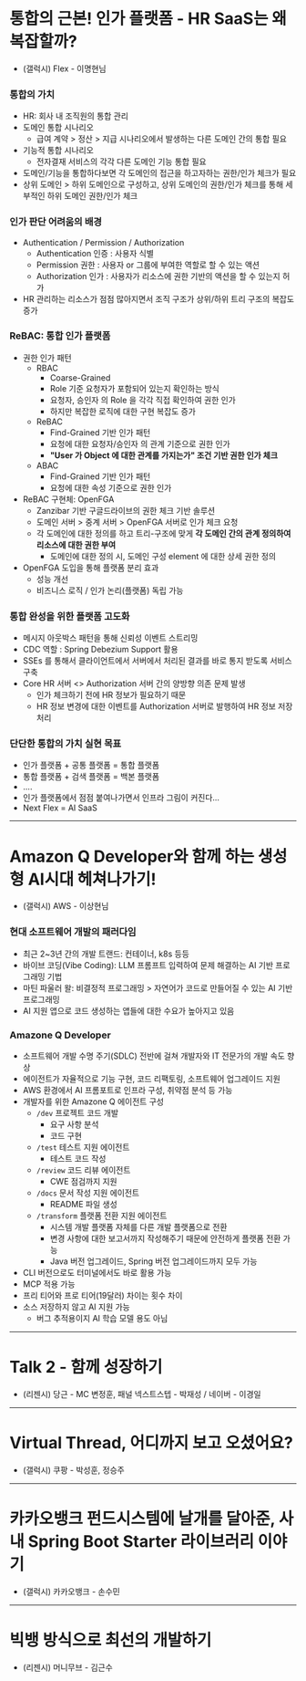 
# 통합의 근본! 인가 플랫폼 - HR SaaS는 왜 복잡할까?
- (갤럭시) Flex - 이명현님

### 통합의 가치
- HR: 회사 내 조직원의 통합 관리
- 도메인 통합 시나리오
	- 급여 계약 > 정산 > 지급 시나리오에서 발생하는 다른 도메인 간의 통합 필요
- 기능적 통합 시나리오
	- 전자결재 서비스의 각각 다른 도메인 기능 통합 필요
- 도메인/기능을 통합하다보면 각 도메인의 접근을 하고자하는 권한/인가 체크가 필요
- 상위 도메인 > 하위 도메인으로 구성하고, 상위 도메인의 권한/인가 체크를 통해 세부적인 하위 도메인 권한/인가 체크

### 인가 판단 어려움의 배경
- Authentication / Permission / Authorization
	- Authentication 인증 : 사용자 식별
	- Permission 권한 : 사용자 or 그룹에 부여한 역할로 할 수 있는 액션
	- Authorization 인가 : 사용자가 리소스에 권한 기반의 액션을 할 수 있는지 허가
- HR 관리하는 리소스가 점점 많아지면서 조직 구조가 상위/하위 트리 구조의 복잡도 증가

### ReBAC: 통합 인가 플랫폼
- 권한 인가 패턴
	- RBAC
		- Coarse-Grained
		- Role 기준 요청자가 포함되어 있는지 확인하는 방식
		- 요청자, 승인자 의 Role 을 각각 직접 확인하여 권한 인가
		- 하지만 복잡한 로직에 대한 구현 복잡도 증가
	- ReBAC
		- Find-Grained 기반 인가 패턴
		- 요청에 대한 요청자/승인자 의 관계 기준으로 권한 인가
		- **"User 가 Object 에 대한 관계를 가지는가" 조건 기반 권한 인가 체크**
	- ABAC
		- Find-Grained 기반 인가 패턴
		- 요청에 대한 속성 기준으로 권한 인가
- ReBAC 구현체: OpenFGA
	- Zanzibar 기반 구글드라이브의 권한 체크 기반 솔루션
	- 도메인 서버 > 중계 서버 > OpenFGA 서버로 인가 체크 요청
	- 각 도메인에 대한 정의를 하고 트리-구조에 맞게 **각 도메인 간의 관계 정의하여 리소스에 대한 권한 부여**
		- 도메인에 대한 정의 시, 도메인 구성 element 에 대한 상세 권한 정의
- OpenFGA 도입을 통해 플랫폼 분리 효과
	- 성능 개선
	- 비즈니스 로직 / 인가 논리(플랫폼) 독립 가능

### 통합 완성을 위한 플랫폼 고도화
- 메시지 아웃박스 패턴을 통해 신뢰성 이벤트 스트리밍 
- CDC 역할 : Spring Debezium Support 활용
- SSEs 를 통해서 클라이언트에서 서버에서 처리된 결과를 바로 통지 받도록 서비스 구축
- Core HR 서버 <> Authorization 서버 간의 양방향 의존 문제 발생
	- 인가 체크하기 전에 HR 정보가 필요하기 때문
	- HR 정보 변경에 대한 이벤트를 Authorization 서버로 발행하여 HR 정보 저장 처리

### 단단한 통합의 가치 실현 목표
- 인가 플랫폼 + 공통 플랫폼 = 통합 플랫폼
- 통합 플랫폼 + 검색 플랫폼 = 백본 플랫폼
- ....
- 인가 플랫폼에서 점점 붙여나가면서 인프라 그림이 커진다...
- Next Flex = AI SaaS

---
# Amazon Q Developer와 함께 하는 생성형 AI시대 헤쳐나가기!
- (갤럭시) AWS - 이상현님

### 현대 소프트웨어 개발의 패러다임
- 최근 2~3년 간의 개발 트랜드: 컨테이너, k8s 등등
- 바이브 코딩(Vibe Coding): LLM 프롬프트 입력하여 문제 해결하는 AI 기반 프로그래밍 기법
- 마틴 파울러 왈: 비결정적 프로그래밍 > 자연어가 코드로 만들어질 수 있는 AI 기반 프로그래밍
- AI 지원 앱으로 코드 생성하는 앱들에 대한 수요가 높아지고 있음

### Amazone Q Developer
- 소프트웨어 개발 수명 주기(SDLC) 전반에 걸쳐 개발자와 IT 전문가의 개발 속도 향상
- 에이전트가 자율적으로 기능 구현, 코드 리팩토링, 소프트웨어 업그레이드 지원
- AWS 환경에서 AI 프롬포트로 인프라 구성, 취약점 분석 등 가능
- 개발자를 위한 Amazone Q 에이전트 구성
	- `/dev` 프로젝트 코드 개발
		- 요구 사항 분석
		- 코드 구현
	- `/test` 테스트 지원 에이전트
		- 테스트 코드 작성
	- `/review` 코드 리뷰 에이전트
		- CWE 점검까지 지원
	- `/docs` 문서 작성 지원 에이전트
		- README 파일 생성
	- `/transform` 플랫폼 전환 지원 에이전트
		- 시스템 개발 플랫폼 자체를 다른 개발 플랫폼으로 전환
		- 변경 사항에 대한 보고서까지 작성해주기 때문에 안전하게 플랫폼 전환 가능
		- Java 버전 업그레이드, Spring 버전 업그레이드까지 모두 가능
- CLI 버전으로도 터미널에서도 바로 활용 가능
- MCP 적용 가능
- 프리 티어와 프로 티어(19달러) 차이는 횟수 차이
- 소스 저장하지 않고 AI 지원 가능
	- 버그 추적용이지 AI 학습 모델 용도 아님

---
# Talk 2 - 함께 성장하기
- (리젠시) 당근 - MC 변정훈, 패널 넥스트스텝 - 박재성 / 네이버 - 이경일


---
# Virtual Thread, 어디까지 보고 오셨어요?
- (갤럭시) 쿠팡 - 박성훈, 정승주

---
# 카카오뱅크 펀드시스템에 날개를 달아준, 사내 Spring Boot Starter 라이브러리 이야기
- (갤럭시) 카카오뱅크 - 손수민

---
# 빅뱅 방식으로 최선의 개발하기
- (리젠시) 머니무브 - 김근수